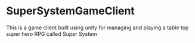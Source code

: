 # SuperSystemGameClient
This is a game client built using unity for managing and playing a table top super hero RPG called Super System
